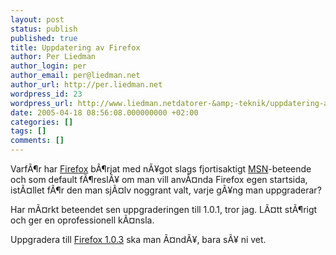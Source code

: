 ```yaml
---
layout: post
status: publish
published: true
title: Uppdatering av Firefox
author: Per Liedman
author_login: per
author_email: per@liedman.net
author_url: http://per.liedman.net
wordpress_id: 23
wordpress_url: http://www.liedman.netdatorer-&amp;-teknik/uppdatering-av-firefox/
date: 2005-04-18 08:56:08.000000000 +02:00
categories: []
tags: []
comments: []
---
```

VarfÃ¶r har <a href="http://www.mozilla.org/products/firefox/central.html">Firefox</a> bÃ¶rjat med nÃ¥got slags fjortisaktigt <a href="http://www.msn.se">MSN</a>-beteende och som default fÃ¶reslÃ¥ om man vill anvÃ¤nda Firefox egen startsida, istÃ¤llet fÃ¶r den man sjÃ¤lv noggrant valt, varje gÃ¥ng man uppgraderar?

Har mÃ¤rkt beteendet sen uppgraderingen till 1.0.1, tror jag. LÃ¤tt stÃ¶rigt och ger en oprofessionell kÃ¤nsla.

Uppgradera till <a href="http://www.mozilla.org/products/firefox/releases/1.0.3.html">Firefox 1.0.3</a> ska man Ã¤ndÃ¥, bara sÃ¥ ni vet.
